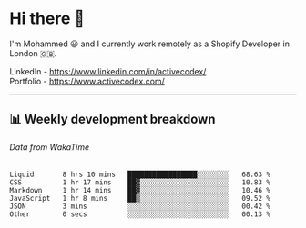 # Hi there 👋

I'm Mohammed 😃 and I currently work remotely as a Shopify Developer in London 🇬🇧.

LinkedIn - https://www.linkedin.com/in/activecodex/
<br/>
Portfolio - https://www.activecodex.com/

---

## 📊 Weekly development breakdown
###### Data from WakaTime

<!--START_SECTION:waka-->

```text
Liquid       8 hrs 10 mins   █████████████████░░░░░░░░   68.63 %
CSS          1 hr 17 mins    ██▓░░░░░░░░░░░░░░░░░░░░░░   10.83 %
Markdown     1 hr 14 mins    ██▓░░░░░░░░░░░░░░░░░░░░░░   10.46 %
JavaScript   1 hr 8 mins     ██▒░░░░░░░░░░░░░░░░░░░░░░   09.52 %
JSON         3 mins          ░░░░░░░░░░░░░░░░░░░░░░░░░   00.42 %
Other        0 secs          ░░░░░░░░░░░░░░░░░░░░░░░░░   00.13 %
```

<!--END_SECTION:waka-->
